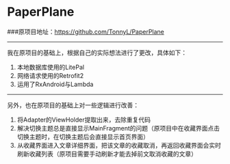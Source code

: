# PaperPlane

###原项目地址：https://github.com/TonnyL/PaperPlane


----------

我在原项目的基础上，根据自己的实际想法进行了更改，具体如下：

 1. 本地数据库使用的LitePal
 2. 网络请求使用的Retrofit2
 3. 运用了RxAndroid与Lambda


----------
另外，也在原项目的基础上对一些逻辑进行改善：

 1. 将Adapter的ViewHolder提取出来，去除重复代码
 2. 解决切换主题总是直接显示MainFragment的问题（原项目中在收藏界面点击切换主题时，在切换主题后会直接显示首页界面）
 3. 从收藏界面进入文章详细界面，把该文章的收藏取消，再返回收藏界面会实时刷新收藏列表（原项目需要手动刷新才能去掉前文取消收藏的文章）

